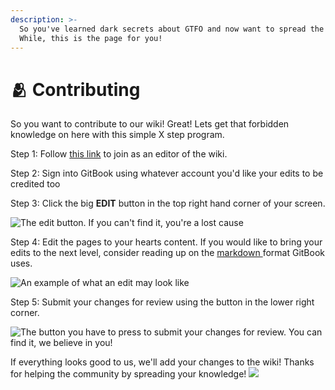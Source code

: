 ```yaml
---
description: >-
  So you've learned dark secrets about GTFO and now want to spread the madness?
  While, this is the page for you!
---
```


# 🫂 Contributing

So you want to contribute to our wiki! Great! Lets get that forbidden knowledge on here with this simple X step program.

Step 1: Follow [this link](https://app.gitbook.com/invite/-MUvE8lz5uuUCTWJTtdN/P9p1XcTTg9p9Ic2b6lVW) to join as an editor of the wiki.

Step 2: Sign into GitBook using whatever account you'd like your edits to be credited too

Step 3: Click the big **EDIT** button in the top right hand corner of your screen.

![The edit button. If you can't find it, you're a lost cause](../.gitbook/assets/gtfo\_wiki\_edit\_example.png)

Step 4: Edit the pages to your hearts content. If you would like to bring your edits to the next level, consider reading up on the [markdown ](https://docs.gitbook.com/editing-content/editing-pages)format GitBook uses.

![An example of what an edit may look like](../.gitbook/assets/gtfo\_wiki\_change\_example.png)

Step 5: Submit your changes for review using the button in the lower right corner.

![The button you have to press to submit your changes for review.
You can find it, we believe in you!](../.gitbook/assets/gtfo\_wiki\_submit\_example.png)

If everything looks good to us, we'll add your changes to the wiki! Thanks for helping the community by spreading your knowledge! ![](../.gitbook/assets/dauna\_sus\_.png)
